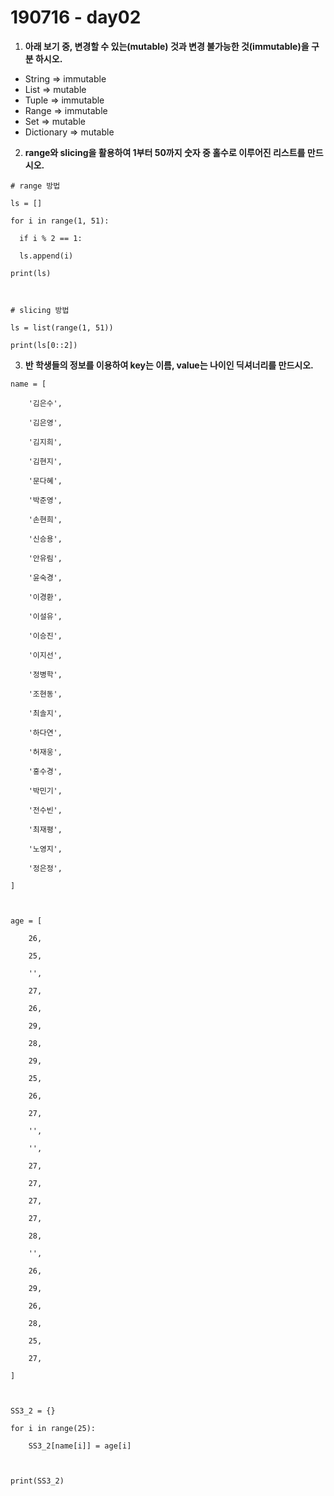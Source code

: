 # 190716 - day02

1. **아래 보기 중, 변경할 수 있는(mutable) 것과 변경 불가능한 것(immutable)을 구분 하시오.**
  * String => immutable
  * List => mutable
  * Tuple => immutable
  * Range => immutable
  * Set => mutable
  * Dictionary => mutable

2. **range와 slicing을 활용하여 1부터 50까지 숫자 중 홀수로 이루어진 리스트를 만드시오.**

  ```
  # range 방법
  
  ls = []
  
  for i in range(1, 51):
  
  	if i % 2 == 1:
  
  	ls.append(i)
  
  print(ls)
  
  
  
  # slicing 방법
  
  ls = list(range(1, 51))
  
  print(ls[0::2])
  ```

  

3. **반 학생들의 정보를 이용하여 key는 이름, value는 나이인 딕셔너리를 만드시오.**

```
name = [

​    '김은수',

​    '김은영',

​    '김지희',

​    '김현지',

​    '문다혜',

​    '박준영',

​    '손현희',

​    '신승용',

​    '안유림',

​    '윤숙경',

​    '이경환',

​    '이설유',

​    '이승진',

​    '이지선',

​    '정병학',

​    '조현동',

​    '최솔지',

​    '하다연',

​    '허재웅',

​    '홍수경',

​    '박민기',

​    '전수빈',

​    '최재평',

​    '노영지',

​    '정은정',

]



age = [

​    26,

​    25,

​    '',

​    27,

​    26,

​    29,

​    28,

​    29,

​    25,

​    26,

​    27,

​    '',

​    '',

​    27,

​    27,

​    27,

​    27,

​    28,

​    '',

​    26,

​    29,

​    26,

​    28,

​    25,

​    27,

]



SS3_2 = {}

for i in range(25):

​    SS3_2[name[i]] = age[i]



print(SS3_2)
```

